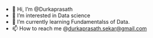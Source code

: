 - 👋 Hi, I’m @Durkaprasath
- 👀 I’m interested in Data science
- 🌱 I’m currently learning Fundamentalss of Data.
- 📫 How to reach me @durkaprasath.sekar@gmail.com

<!---
Durkaprasath/Durkaprasath is a ✨ special ✨ repository because its `README.md` (this file) appears on your GitHub profile.
You can click the Preview link to take a look at your changes.
--->
